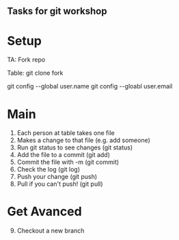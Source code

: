 Tasks for git workshop
----------------------

Setup
======

TA: Fork repo

Table:
git clone fork

git config --global user.name
git config --gloabl user.email

Main
====

1. Each person at table takes one file
2. Makes a change to that file (e.g. add someone)
3. Run git status to see changes (git status)
4. Add the file to a commit (git add)
5. Commit the file with -m (git commit)
6. Check the log (git log)
7. Push your change (git push)
8. Pull if you can't push! (git pull)

Get Avanced
===========
9. Checkout a new branch